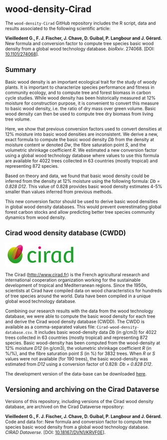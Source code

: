 # wood-density-Cirad

The `wood-density-Cirad` GitHub repository includes the R script, data and results associated to the following scientific article:

**Vieilledent G., F. J. Fischer, J. Chave, D. Guibal, P. Langbour and J. Gérard.** New formula and conversion factor to compute tree species basic wood density from a global wood technology database. _bioRxiv_. 274068. \[DOI: [10.1101/274068](https://doi.org/10.1101/274068)\].

## Summary

Basic wood density is an important ecological trait for the study of woody plants. It is important to characterize species performance and fitness in community ecology, and to compute tree and forest biomass in carbon cycle studies. While wood density has been historically measured at 12% moisture for construction purpose, it is convenient to convert this measure to basic wood density, i.e. the ratio of dry mass over green volume. Basic wood density can then be used to compute tree dry biomass from living tree volume.

Here, we show that previous conversion factors used to convert densities at 12% moisture into basic wood densities are inconsistent. We derive a new, exact formula to compute the basic wood density _Db_ from the density at moisture content _w_ denoted _Dw_, the fibre saturation point _S_, and the volumetric shrinkage coefficient _R_. We estimated a new conversion factor using a global wood technology database where values to use this formula are available for 4022 trees collected in 63 countries (mostly tropical) and representing 872 species.

Based on theory and data, we found that basic wood density could be inferred from the density at 12% moisture using the following formula: _Db = 0.828 D12_. This value of 0.828 provides basic wood density estimates 4-5% smaller than values inferred from previous methods.

This new conversion factor should be used to derive basic wood densities in global wood density databases. This would prevent overestimating global forest carbon stocks and allow predicting better tree species community dynamics from wood density.

## Cirad wood density database (CWDD)

[![Cirad](img/Logo-Cirad.png)](<http://www.cirad.fr>)

The Cirad (<http://www.cirad.fr>) is the French agricultural research and international cooperation organization working for the sustainable development of tropical and Mediterranean regions. Since the 1950s, scientists at Cirad have compiled data on wood characteristics for hundreds of tree species around the world. Data have been compiled in a unique global wood technology database.

Combining our research results with the data from the wood technology database, we were able to compute the basic wood density for each tree and derive the Cirad wood density database (CWDD). The CWDD is available as a comma-separated values file: `Cirad-wood-density-database.csv`. It includes basic wood-density data _Db_ (in g/cm3) for 4022 trees collected in 63 countries (mostly tropical) and representing 872 species. Basic wood-density has been computed from the wood-density at 12% moisture _D12_ (in g/cm3), the volumetric shrinkage coefficient _R_ (in %/%), and the fibre saturation point _S_ (in %) for 3832 trees. When _R_ or _S_ values were not available (for 190 trees), the basic wood-density was estimated from _D12_ using a conversion factor of 0.828: _Db = 0.828 D12_.

The development version of the data-base can be downloaded [here](https://github.com/ghislainv/wood-density-Cirad/blob/master/Cirad-wood-density-database.csv).

## Versioning and archiving on the Cirad Dataverse

Versions of this repository, including versions of the Cirad wood density database, are archived on the Cirad Dataverse repository: 

**Vieilledent G., F. J. Fischer, J. Chave, D. Guibal, P. Langbour and J. Gérard.** Code and data for: New formula and conversion factor to compute tree species basic wood density from a global wood technology database. _CIRAD Dataverse_. \[DOI: [10.18167/DVN1/KRVF0E](https://doi.org/10.18167/DVN1/KRVF0E)\].
